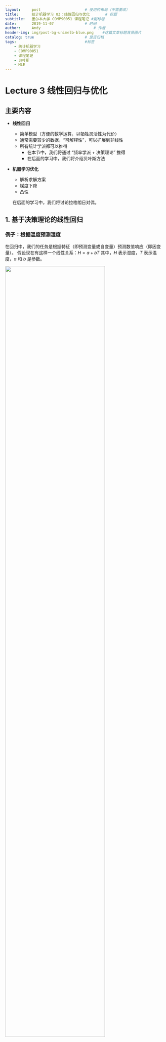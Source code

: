```yaml
---
layout:     post   				    # 使用的布局（不需要改）
title:      统计机器学习 03：线性回归与优化   	# 标题 
subtitle:   墨尔本大学 COMP90051 课程笔记 #副标题
date:       2019-11-07 				# 时间
author:     Andy 						# 作者
header-img: img/post-bg-unimelb-blue.png 	#这篇文章标题背景图片
catalog: true 						# 是否归档
tags:								#标签
    - 统计机器学习
    - COMP90051
    - 课程笔记
    - 贝叶斯
    - MLE
---
```


<!-- 数学公式 -->
<script src="https://cdn.mathjax.org/mathjax/latest/MathJax.js?config=TeX-AMS-MML_HTMLorMML" type="text/javascript"></script>
<script type="text/x-mathjax-config">
  MathJax.Hub.Config({
    tex2jax: {
      skipTags: ['script', 'noscript', 'style', 'textarea', 'pre'],
      inlineMath: [['$','$']]
    }
  });
</script>

# Lecture 3 线性回归与优化
## 主要内容
* **线性回归**
  * 简单模型（方便的数学运算，以牺牲灵活性为代价）
  * 通常需要较少的数据，“可解释性”，可以扩展到非线性
  * 所有统计学派都可以推得
    * 在本节中，我们将通过 “频率学派 + 决策理论” 推得
    * 在后面的学习中，我们将介绍贝叶斯方法
* **机器学习优化**
  * 解析求解方案
  * 梯度下降
  * 凸性

  在后面的学习中，我们将讨论拉格朗日对偶。

## 1. 基于决策理论的线性回归
### 例子：根据温度预测湿度
在回归中，我们的任务是根据特征（即预测变量或自变量）预测数值响应（即因变量）。
假设现在有这样一个线性关系：$H=a+bT$
其中，$H$ 表示湿度，$T$ 表示温度，$a$ 和 $b$ 是参数。

<img src="https://tva1.sinaimg.cn/large/006y8mN6ly1g8czmrv58wj31g40patee.jpg" width="80%">

#### 问题陈述
* 模型： $H=a+bT$
* 拟合模型 = 基于当前数据寻找 $a$ 和 $b$ 的最佳值
* 常见标准：最小化平方和误差（又称残差平方和 $SSR$）

#### 最小化平方和误差
寻找 $a$ 和 $b$，使得平方损失函数 $L=\sum_{i=1}^{10}(H_i-(a+bT_i))^2$ 最小化。
令偏导数为零：  

$\dfrac{\partial L}{\partial a}=-2\sum_{i=1}^{10}(H_i-a-bT_i)=0$  

如果我们知道 $b$，那么 $\hat a=\dfrac{1}{10}\sum_{i=1}^{10}(H_i-bT_i)$  

$\dfrac{\partial L}{\partial b}=-2\sum_{i=1}^{10}T_i(H_i-a-bT_i)=0$  

如果我们知道 $a$，那么 $\hat b=\dfrac{1}{\sum_{i=1}^{10}T_i^2}\sum_{i=1}^{10}T_i(H_i-a)$

常规步骤：
* 写出偏导数
* 令偏导数等于零
* 求解得到模型
* 检查二阶导

#### 解析求解方案
* 我们有两个等式和两个未知参数 $a,b$
* 重写为线性方程组的形式：<br />
  $\begin{pmatrix}10 & \sum_{i=1}^{10}T_i \\\\ \sum_{i=1}^{10}T_i &\sum_{i=1}^{10}T_i^2\end{pmatrix}\begin{pmatrix}a\\\\b\end{pmatrix}=\begin{pmatrix}\sum_{i=1}^{10}H_i \\\\ \sum_{i=1}^{10}T_i H_i\end{pmatrix}$  
  <br />
* 解析求解方案：$a=25.3,b=0.77$
* 利用 `numpy.linalg.solve` 或者 `SymPy` 求解。

#### 更通用的决策规则
* 在响应 $y\in\Bbb R$ 和具有特征 $x_1,...,x_m\in\Bbb R$ 的实例之间建立一个线性关系：<br />
  $\hat y=w_0+\sum_{i=1}^{m}x_i w_i$ <br />
  这里，$w_0,...,w_m$ 表示权重（即模型参数）。
  <br />
* 技巧：增加一个虚拟特征 $x_0=1$，采用向量表示<br />
  $\hat y=\sum_{i=0}^{m}x_i w_i=\boldsymbol{x'w}$

## 2. 基于频率概率模型的线性回归
**最大似然估计**
#### 数据是带有噪声的
例子：根据 _知识技术（KT）_ 的分数预测 _统计机器学习（SML）_ 的分数。

<img src="https://tva1.sinaimg.cn/large/006y8mN6ly1g8d1ks8gbfj31920n078e.jpg" width="60%">

#### 回归的概率模型
* 假设一个概率模型：$Y=\boldsymbol{X'w}+\varepsilon$
  * 这里，$\boldsymbol{X},Y$ 和 $\varepsilon$ 都是随机变量
  * 变量 $\varepsilon$ 编码了噪声
* 接下来，假设高斯噪声（独立于 $\boldsymbol{X}$）：$\varepsilon \sim N(0,\sigma^2)$
* 回忆：$N(x;\mu,\sigma^2)\equiv \dfrac{1}{\sqrt{2\pi\sigma^2}}\exp\left(-\dfrac{(x-\mu)^2}{2\sigma^2}\right)$
* 因此，
  $p_{\boldsymbol{w},\sigma^2}(y|\boldsymbol{x})=\dfrac{1}{\sqrt{2\pi\sigma^2}}\exp\left(-\dfrac{(y-\boldsymbol{x'w})^2}{2\sigma^2}\right)$

#### 参数概率模型
* 采用简化表示，判别式模型为：
  $p(y|\boldsymbol{x})=\dfrac{1}{\sqrt{2\pi\sigma^2}}\exp\left(-\dfrac{(y-\boldsymbol{x'w})^2}{2\sigma^2}\right)$
* 未知参数：$\boldsymbol{w}$
* 给定观测数据 $\{(\boldsymbol X_1,Y_1),...,(\boldsymbol X_n,Y_n)\}$，我们希望找到能够 “最好地” 解释这些数据的参数值。
* 最大似然估计：选择使得观测数据的概率最大化的参数值。

#### 最大似然估计
* 假设数据点之间互相独立，观测数据的概率为：
  $p(y_1,...,y_n|\boldsymbol x_1,...,\boldsymbol x_n)=\prod_{i=1}^{n}p(y_i|\boldsymbol x_i)$
  <br />
* 其中，$p(y_i|\boldsymbol x_i)=\dfrac{1}{\sqrt{2\pi\sigma^2}}\exp\left(-\dfrac{(y_i-\boldsymbol x_i' \boldsymbol w)^2}{2\sigma^2}\right)$
  <br />
* “Log 技巧”：相比直接求上式的最大值，我们选择求上式的对数的最大值：<br />
  $\sum_{i=1}^{n}\log p(y_i|\boldsymbol x_i)=-\dfrac{1}{2\sigma^2}\sum_{i=1}^{n}(y_i-\boldsymbol x_i' \boldsymbol w)^2+C$  <br />
  这里，$C$ 是一个常量，与 $\boldsymbol w$ 无关。
  <br />
* 在该模型下，最大化以 $\boldsymbol w$ 为变量的对数似然函数，等价于最小化平方和误差。

## 3. 非线性连续优化
**对机器学习至关重要的一些基本优化方法的简要概述**
### 3.1 机器学习中的优化公式
* 训练 = 拟合 = 参数估计
* 典型公式
  $\hat{\boldsymbol\theta}\in\mathop{\operatorname{arg\,min}}\limits_{\boldsymbol\theta\in\boldsymbol\Theta} L(data,\boldsymbol\theta)$
  * $\mathop{\operatorname{arg\,min}}$ 是因为我们希望最小化而非最小值
    * 注意：$\mathop{\operatorname{arg\,min}}$ 可能返回一个集合（最小化并非总是唯一的）
  * $\boldsymbol\Theta$ 表示一个模型簇（包含约束）
  * $L$ 表示某个需要优化的目标函数
    * 例如：MLE 中的（条件）似然函数
    * 例如：决策理论中的（正则化）经验风险

### 3.2 两种求解方案
* 解析解（又称闭合解）
  * 仅在少数情况下可以得到
  * 假设无约束、$L$ 可微的情况下，令参数的一阶偏导为零：
    $\dfrac{\partial L}{\partial \theta_1}=...=\dfrac{\partial L}{\partial \theta_p}=0$

    注意：为了检查是否为局部最小值，需要二阶偏导大于 $0$（或者 Hessian 矩阵是正定的），这是在假定不受约束的前提下（通常还需要检查边界），另外请参考后面的拉格朗日方法。
* 通过迭代求近似解
  1. 初始化：选择参数的初始值 $\boldsymbol\theta^{(1)}$，设置 $i=1$
  2. 更新：$\boldsymbol\theta^{(i+1)}\leftarrow SomeRule[\boldsymbol\theta^{(i)}]$，设置 $i\leftarrow i+1$
  3. 终止：决定是否停止
  4. 回到第 2 步
  5. 停止：返回 $\hat{\boldsymbol\theta}\approx\boldsymbol\theta^{(i)}$

### 3.3 寻找最深的点
<img src="https://tva1.sinaimg.cn/large/006y8mN6ly1g8d4zj1mc5j31f60catc1.jpg" width="80%">

* 在这个例子中，模型具有 2 个参数。
* 每个位置对应于参数值的特定组合。
* 深度表示该候选模型在数据上的目标值（例如：损失函数）。

### 3.4 坐标下降
<img src="https://tva1.sinaimg.cn/large/006y8mN6ly1g8d53yp0wzj30ny0ng0wd.jpg" width="40%" align="right">

* 假设 $\boldsymbol\theta=[\theta_1,...,\theta_K]'$
1. 选择 $\boldsymbol\theta^{(1)}$ 和某个 $T$
2. 对 $i$ 从 $1$ 到 $T$（也可以采用其他终止条件）：
    1. $\boldsymbol\theta^{(i+1)}\leftarrow\boldsymbol\theta^{(i)}$
    2. 对 $j$ 从 $1$ 到 $K$：
        1. 固定 $\boldsymbol\theta^{(i+1)}$ 部分，除了第 $j$ 项
        2. 找到使 $L\left(\theta_j^{(i+1)}\right)$ 最小化的 $\hat\theta_j^{(i+1)}$
        3. 更新 $\boldsymbol\theta^{(i+1)}$ 的第 $j$ 项
3. 返回 $\hat{\boldsymbol\theta}\approx\boldsymbol\theta^{(i)}$

### 3.5 回忆：梯度
<img src="https://tva1.sinaimg.cn/large/006y8mN6ly1g8d6yhgcz6j30aw0cugnx.jpg" width="25%" align="right">

* $\boldsymbol\theta$ 处的梯度定义为 $\left[\dfrac{\partial L}{\partial\theta_1},...,\dfrac{\partial L}{\partial\theta_p}\right]'$ 在 $\boldsymbol\theta$ 处的值。
* 梯度指向从 $\boldsymbol\theta$ 点出发，$L(\boldsymbol\theta)$ 变化最大的方向。
* 速记表示：
  * 计算在 $\boldsymbol\theta$ 点处的 $\nabla L\overset{\text{def}}{=}\left[\dfrac{\partial L}{\partial\theta_1},...,\dfrac{\partial L}{\partial\theta_p}\right]'$
  * 这里，$\nabla$ 是 “竖琴” 符号

### 3.6 梯度下降
<img src="https://tva1.sinaimg.cn/large/006y8mN6ly1g8d70xpghnj30i60j8n0s.jpg" width="30%" align="right">

* 假设 $L$ 是可微的
1. 选择 $\boldsymbol\theta^{(1)}$ 和某个 $T$
2. 对 $i$ 从 $1$ 到 $T$（也可以采用其他终止条件）：
  $\boldsymbol\theta^{(i+1)}\leftarrow\boldsymbol\theta^{(i)}-\eta\nabla L(\boldsymbol\theta^{(i)})$
3. 返回 $\hat{\boldsymbol\theta}\approx\boldsymbol\theta^{(i)}$

* 注意：$\eta$ 在每一步中是动态更新的
* 变体：随机梯度下降 (SGD)、小批量梯度下降 (Mini-batch SGD)、动量法 (Momentum)、AdaGrad算法等

### 3.7 凸目标函数
<img src="https://tva1.sinaimg.cn/large/006y8mN6ly1g8d7cxg8abj30fa0gewh6.jpg" width="30%" align="right">

* “碗形” 函数
* 直观上，函数图像任意两点之间的线段位于函数图像上方。
* 定义：

  $f:D\rightarrow\Bbb R$ 是凸函数，

  如果 $\forall \boldsymbol{a,b}\in D,t\in [0,1]$，都有：

  $f(t\boldsymbol a+(1-t)\boldsymbol b)\le tf(\boldsymbol a)+(1-t)f(\boldsymbol b)$

  当不等号为严格 ( $<$ ) 时，$f$ 为严格凸函数。

  此外，等效地，我们可以看一下二阶导：

  对于按标量定义的 $f$，二阶导应为非负；

  对于多元 $f$，Hessian 矩阵应为正半定。
* 在（严格）凸函数上使用梯度下降，可以确保找到（唯一）全局最小值。

### 3.8 $L_1$ 与 $L_2$ 范数
* 在整个课程中，我们经常会遇到范数，它们是一类具有特定形式的函数：$\Bbb R^n\rightarrow\Bbb R$
  * 直观上，范数在某种意义上衡量了向量的长度
  * 通常作为机器学习优化中的目标函数或者停止条件的一部分
* 具体来说，我们将经常使用 $L_2$ 范数（又称欧几里德距离）:

  $\\|\boldsymbol a\\|=\\|\boldsymbol a\\|_2\equiv\sqrt{a_1^2+...+a_n^2}$

* 以及 $L_1$ 范数（也称为绝对范数或曼哈顿距离）:

  $\\|\boldsymbol a\\|_1\equiv \|a_1\|+...+\|a_n\|$
* 例如，平方和误差就是一个平方范数：

  $L=\sum_{i=1}^{n}\left(y_i-\sum_{j=0}^{m}X_{ij}w_j\right)^2=\\|\boldsymbol y-\boldsymbol{Xw}\\|^2$

### 以及更多
* 如果存在约束怎么办？
* 收敛速度如何？
* 有没有比梯度下降更快的方法（有，但是可能会很昂贵）
* 目标函数是否真的需要可微？（并不是）
* 还有更多的技巧吗？（是的）

稍后我们将看到拉格朗日对偶。

### 我们已经见过的一个技巧：Log 技巧
* 尝试用更方便的 $\log L(\theta)$ 代替优化 $L(\theta)$
* 为什么我们可以这样做？
* 严格单调（递增）函数：$a>b \Rightarrow f(a)>f(b)$
  * 例子：log 函数
* **引理**：考虑任意目标函数 $L(\theta)$ 和任意严格单调函数 $f$，$\theta^*$ 是 $L(\theta)$ 的一个最优解，当且仅当它是 $f(L(\theta))$ 的一个最优解。

## 4. 线性回归优化
**对于 MLE / 决策理论的推导**
### 4.1 最小二乘法
* 训练数据：$\{(\boldsymbol x_1,y_1),...,(\boldsymbol x_n,y_n)\}$ （注意：这里 $\boldsymbol x_i$ 是粗体，表示向量）
* 为了方便，行代表实例（所以，列代表属性），用一个 $n\times(m+1)$ 的矩阵 $\boldsymbol X$ 和一个 $n$ 维向量 $\boldsymbol y$ 代表训练数据
* 概率模型 / 决策规则假设：$\boldsymbol y\approx\boldsymbol{Xw}$
* 为了找到 $\boldsymbol w$，最小化平方和误差：

  $L=\sum_{i=1}^{n}\left(y_i-\sum_{j=0}^{m}X_{ij}w_j\right)^2$
* 令偏导数为零，对 $\boldsymbol w$ 求解：

  $\hat{\boldsymbol w}=(\boldsymbol{X'X})^{-1}\boldsymbol{X'y}$
  * 该方程组称为正规方程
  * 只有当矩阵的逆存在时，该方程组才是良定义的

（本教程中，粗体大写字母表示矩阵，$\boldsymbol{X'}$ 表示转置，$\boldsymbol{X}^{-1}$ 表示逆）

### 4.2 贝叶斯推导
* 在后面的学习中，我们还会回头讨论线性回归
* 完全贝叶斯，后验：
  * 贝叶斯线性回归
* 权重向量的贝叶斯（MAP）点估计：
  * 对平方和损失函数增加一个惩罚项
  * 相当于我们即将学习的 $L_2$ “正则化”
  * 称为：岭回归

### 总结
* 线性回归
  * 基于频率的概率推导
  * 基于频率的决策理论推导
  
  后期学习中，我们还会涉及贝叶斯方法
* 机器学习优化

下节内容：Logistic 回归-用于分类的线性概率模型；非线性基扩展
